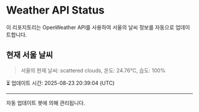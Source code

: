 
# Weather API Status

이 리포지토리는 OpenWeather API를 사용하여 서울의 날씨 정보를 자동으로 업데이트합니다.

## 현재 서울 날씨
> 서울의 현재 날씨: scattered clouds, 온도: 24.76°C, 습도: 100%

⏳ 업데이트 시간: 2025-08-23 20:39:04 (UTC)

---
자동 업데이트 봇에 의해 관리됩니다.
